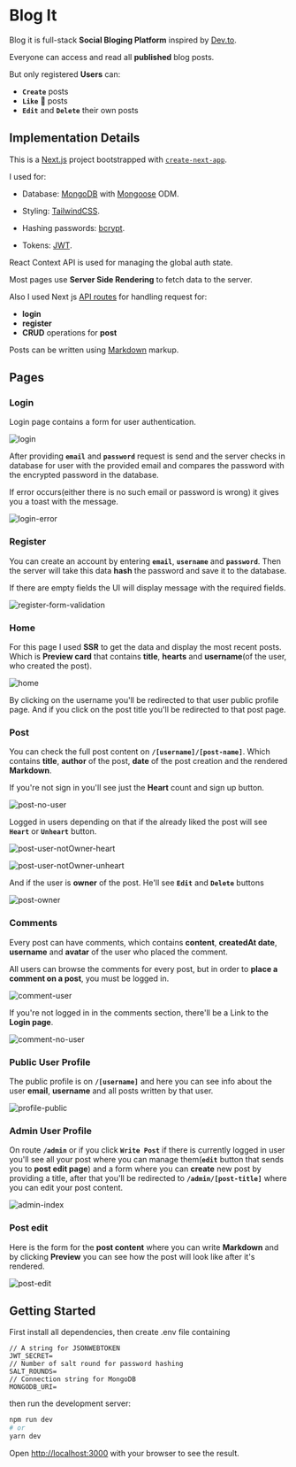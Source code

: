 # Blog It

Blog it is full-stack **Social Bloging Platform** inspired by [Dev.to](https://dev.to/).

Everyone can access and read all **published** blog posts.

But only registered **Users** can:

- **`Create`** posts
- **`Like`** 💞 posts
- **`Edit`** and **`Delete`** their own posts

## Implementation Details

This is a [Next.js](https://nextjs.org/) project bootstrapped with [`create-next-app`](https://github.com/vercel/next.js/tree/canary/packages/create-next-app).

I used for:

- Database: [MongoDB](https://www.mongodb.com/) with [Mongoose](https://mongoosejs.com/) ODM.

- Styling: [TailwindCSS](https://tailwindcss.com/).

- Hashing passwords: [bcrypt](https://www.npmjs.com/package/bcrypt).

- Tokens: [JWT](https://www.npmjs.com/package/jsonwebtoken).

React Context API is used for managing the global auth state.

Most pages use **Server Side Rendering** to fetch data to the server.

Also I used Next js [API routes](https://nextjs.org/docs/api-routes/introduction) for handling request for:

- **login**
- **register**
- **CRUD** operations for **post**

Posts can be written using [Markdown](https://www.markdownguide.org/) markup.

## Pages

### Login

Login page contains a form for user authentication.

![login](https://user-images.githubusercontent.com/103751145/177942111-ae062edd-496b-4da7-b336-488b7f6d385e.png)

After providing **`email`** and **`password`** request is send and the server checks in database for user with the provided email and compares the password with the encrypted password in the database.

If error occurs(either there is no such email or password is wrong) it gives you a toast with the message.

![login-error](https://user-images.githubusercontent.com/103751145/177942234-ce82b622-5810-4244-8efa-c0f5f781912c.png)

### Register

You can create an account by entering **`email`**, **`username`** and **`password`**. Then the server will take this data **hash** the password and save it to the database.

If there are empty fields the UI will display message with the required fields.

![register-form-validation](https://user-images.githubusercontent.com/103751145/177942291-c6f4f2f1-67b0-47b0-9d3e-5be9ed0c303d.png)

### Home

For this page I used **SSR** to get the data and display the most recent posts.
Which is **Preview card** that contains **title**, **hearts** and **username**(of the user, who created the post).

![home](https://user-images.githubusercontent.com/103751145/177942348-30b74874-206d-4fcc-97cc-1cc62713ea0e.png)

By clicking on the username you'll be redirected to that user public profile page.
And if you click on the post title you'll be redirected to that post page.

### Post

You can check the full post content on **`/[username]/[post-name]`**. Which contains **title**, **author** of the post, **date** of the post creation and the rendered **Markdown**.

If you're not sign in you'll see just the **Heart** count and sign up button.

![post-no-user](https://user-images.githubusercontent.com/103751145/177942427-c7c7c44d-d92d-4f20-9945-ca707c231dcc.png)

Logged in users depending on that if the already liked the post will see **`Heart`** or **`Unheart`** button.

![post-user-notOwner-heart](https://user-images.githubusercontent.com/103751145/177942475-fe01c435-f37a-4ff6-86f0-2faba5f64f81.png)

![post-user-notOwner-unheart](https://user-images.githubusercontent.com/103751145/177942518-7f8af242-3148-4132-aa39-2a87fd36e46a.png)

And if the user is **owner** of the post. He'll see **`Edit`** and **`Delete`** buttons

![post-owner](https://user-images.githubusercontent.com/103751145/177942554-56ac53b4-8e7e-43f1-a94f-866e62e9178d.png)

### Comments
Every post can have comments, which contains **content**, **createdAt date**, **username** and **avatar** of the user who placed the comment.

All users can browse the comments for every post, but in order to **place a comment on a post**, you must be logged in.

![comment-user](https://user-images.githubusercontent.com/103751145/180784839-c569c9a5-0ef2-4d3d-a205-4f812937bffa.png)

If you're not logged in in the comments section, there'll be a Link to the **Login page**.

![comment-no-user](https://user-images.githubusercontent.com/103751145/180785037-a4a6b655-21a0-4212-a130-a38b88be9bee.png)


### Public User Profile

The public profile is on **`/[username]`** and here you can see info about the user **email**, **username** and all posts written by that user.

![profile-public](https://user-images.githubusercontent.com/103751145/177942620-2ba46a35-d0d7-4473-8044-1d546b323539.png)

### Admin User Profile

On route **`/admin`** or if you click **`Write Post`** if there is currently logged in user you'll see all your post where you can manage them(**`edit`** button that sends you to **post edit page**) and a form where you can **create** new post by providing a title, after that you'll be redirected to **`/admin/[post-title]`** where you can edit your post content.

![admin-index](https://user-images.githubusercontent.com/103751145/177942661-bcb1dc01-cb17-4d95-ae32-cfc5da578eed.png)

### Post edit

Here is the form for the **post content** where you can write **Markdown** and by clicking **Preview** you can see how the post will look like after it's rendered.

![post-edit](https://user-images.githubusercontent.com/103751145/177942704-33e71a88-530d-46ab-a6b6-456c519e29cb.png)

## Getting Started

First install all dependencies, then create .env file containing

```
// A string for JSONWEBTOKEN
JWT_SECRET=
// Number of salt round for password hashing
SALT_ROUNDS=
// Connection string for MongoDB
MONGODB_URI=

```

then run the development server:

```bash
npm run dev
# or
yarn dev
```

Open [http://localhost:3000](http://localhost:3000) with your browser to see the result.
